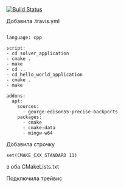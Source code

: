 [![Build Status](https://travis-ci.com/Yourmaidishere/lab04.svg?branch=master)](https://travis-ci.com/Yourmaidishere/lab04)

Добавила .travis.yml
```

language: cpp

script:
- cd solver_application
- cmake .
- make
- cd ..
- cd hello_world_application
- cmake .
- make

addons:
  apt:
    sources:
      - george-edison55-precise-backports
    packages:
      - cmake
      - cmake-data
      - mingw-w64
```

Добавила строчку 

```
set(CMAKE_CXX_STANDARD 11)
```
в оба CMakeLists.txt

Подключила трейвис
